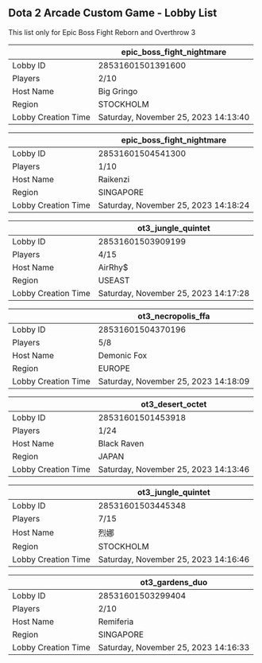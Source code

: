 ## Dota 2 Arcade Custom Game - Lobby List

This list only for Epic Boss Fight Reborn and Overthrow 3

|  | epic_boss_fight_nightmare |
| ------ | ------ |
| Lobby ID | 28531601501391600 |
| Players | 2/10 |
| Host Name | Big Gringo |
| Region | STOCKHOLM |
| Lobby Creation Time | Saturday, November 25, 2023 14:13:40 |


|  | epic_boss_fight_nightmare |
| ------ | ------ |
| Lobby ID | 28531601504541300 |
| Players | 1/10 |
| Host Name | Raikenzi |
| Region | SINGAPORE |
| Lobby Creation Time | Saturday, November 25, 2023 14:18:24 |


|  | ot3_jungle_quintet |
| ------ | ------ |
| Lobby ID | 28531601503909199 |
| Players | 4/15 |
| Host Name | AirRhy$ |
| Region | USEAST |
| Lobby Creation Time | Saturday, November 25, 2023 14:17:28 |


|  | ot3_necropolis_ffa |
| ------ | ------ |
| Lobby ID | 28531601504370196 |
| Players | 5/8 |
| Host Name | Demonic Fox |
| Region | EUROPE |
| Lobby Creation Time | Saturday, November 25, 2023 14:18:09 |


|  | ot3_desert_octet |
| ------ | ------ |
| Lobby ID | 28531601501453918 |
| Players | 1/24 |
| Host Name | Black Raven |
| Region | JAPAN |
| Lobby Creation Time | Saturday, November 25, 2023 14:13:46 |


|  | ot3_jungle_quintet |
| ------ | ------ |
| Lobby ID | 28531601503445348 |
| Players | 7/15 |
| Host Name | 烈娜 |
| Region | STOCKHOLM |
| Lobby Creation Time | Saturday, November 25, 2023 14:16:46 |


|  | ot3_gardens_duo |
| ------ | ------ |
| Lobby ID | 28531601503299404 |
| Players | 2/10 |
| Host Name | Remiferia |
| Region | SINGAPORE |
| Lobby Creation Time | Saturday, November 25, 2023 14:16:33 |


